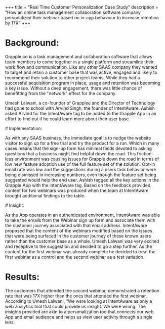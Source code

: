 +++
title = "Real Time Customer Personalization Case Study"
description = "How an online task management collaboration software company personalized their webinar based on in-app behaviour to increase retention by  17X"
+++



#   Background:
<p>Grapple.co is a task management and collaboration software that allows team members to come together in a single platform and streamline their work flow and communication. Like any other SAAS company they wanted to target and retain a customer base that was active, engaged and likely to recommend their solution to other project teams.
While they had a successful acquisition program in place, usage and retention was becoming a key issue. Without a deep engagement, there was little chance of benefitting from the "network" effect for the company.</p>

<p>Umesh Lalwani, a co-founder of Grapplee and the Director of Technology had gone to school with Arvind Singh, the founder of IntentAware.  Ashish asked Arvind for the IntentAware tag to be added to the Grapple App in an effort to find out if he could learn more about their user base.</p>
#   Implementation:
<p>As with any SAAS business, the immediate goal is to nudge the website visitor to sign up for a free trial and try the product for a run. Which in many cases means that the sign-up form has minimal fields devoted to asking questions that a business might find helpful down the road.
This friction-less environment was causing issues for Grapple down the road in terms of low new feature adoption use of the full feature set of the solution. Opt-in email rate was low and the suggestions during a users task behavior were being dismissed in increasing numbers, even though the feature set being suggested would help the end user.
Ashish tagged all the key actions in the Grapple App with the IntentAware tag.  Based on the feedback provided, content for two webinars was produced when the team at IntentAware brought additional findings to the table.</p>
#   Insight:
<p>As the App operates in an authenticated environment, IntentAware was able to take the emails from  the Webinar sign up form and associate them with the customer journey associated with that email address. IntentAware proposed that the content of the webinars modified based on the issues that were being surfaced in the customer journey of these known users rather than the customer base as a whole.
Umesh Lalwani was very excited and receptive to the suggestion and decided to go a step further. As the content for the first webinar was already complete he decided to treat the first webinar as a control and the second webinar as a test variation.</p>

#   Results:
<p>The customers that attended the second webinar, demonstrated a retention rate that was 17X higher than the ones that attended the first webinar.
According to Umesh Lalwani, “We were looking at IntentAware as only a web analytics tool that could provide us insight. We were wrong. The insights provided are akin to a personalization too that connects our web, App and email audience and helps us view user activity through a single lens.</p>
